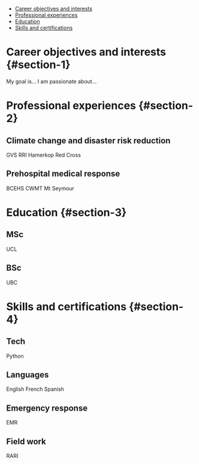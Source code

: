 <nav>
  <ul>
    <li><a href="#section-1">Career objectives and interests</a></li>
    <li><a href="#section-2">Professional experiences</a></li>
    <li><a href="#section-3">Education</a></li>
    <li><a href="#section-4">Skills and certifications</a></li>
  </ul>
</nav>


# Career objectives and interests {#section-1}

My goal is... 
I am passionate about... 

# Professional experiences {#section-2}

## Climate change and disaster risk reduction 

GVS
RRI
Hamerkop
Red Cross

## Prehospital medical response 

BCEHS
CWMT
Mt Seymour

# Education {#section-3}

## MSc

UCL

## BSc

UBC

# Skills and certifications {#section-4}

## Tech

Python

## Languages

English French Spanish

## Emergency response 

EMR

## Field work 

RARI 

